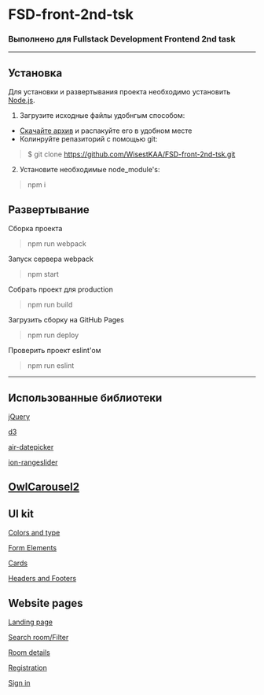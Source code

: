 # FSD-front-2nd-tsk
### Выполнено для Fullstack Development Frontend 2nd task
---
## Установка

Для установки и развертывания проекта необходимо установить [Node.js](https://nodejs.org/).

1. Загрузите исходные файлы удобнгым способом:

  * [Скачайте архив](https://github.com/WisestKAA/FSD-front-2nd-tsk/archive/master.zip) и распакуйте его в удобном месте
  * Колинруйте репазиторий с помощью git:
  > $ git clone https://github.com/WisestKAA/FSD-front-2nd-tsk.git
 
 2. Установите необходимые node_module's:
  > npm i

## Развертывание

Сборка проекта
>npm run webpack

Запуск сервера webpack
>npm start

Собрать проект для production
>npm run build

Загрузить сборку на GitHub Pages
>npm run deploy

Проверить проект eslint'ом
>npm run eslint
---
## Использованные библиотеки
[jQuery](https://github.com/jquery/jquery)

[d3](https://github.com/d3/d3)

[air-datepicker](https://github.com/t1m0n/air-datepicker)

[ion-rangeslider](https://github.com/IonDen/ion.rangeSlider)

[OwlCarousel2](https://github.com/OwlCarousel2/OwlCarousel2)
---
## UI kit
[Colors and type](https://wisestkaa.github.io/FSD-front-2nd-tsk/colors-and-type.html)

[Form Elements](https://wisestkaa.github.io/FSD-front-2nd-tsk/form-elements.html)

[Cards](https://wisestkaa.github.io/FSD-front-2nd-tsk/cards.html)
  
[Headers and Footers](https://wisestkaa.github.io/FSD-front-2nd-tsk/headers-and-footers.html)

## Website pages
[Landing page](https://wisestkaa.github.io/FSD-front-2nd-tsk/landing.html)

[Search room/Filter](https://wisestkaa.github.io/FSD-front-2nd-tsk/search-room.html)

[Room details](https://wisestkaa.github.io/FSD-front-2nd-tsk/room-details.html)

[Registration](https://wisestkaa.github.io/FSD-front-2nd-tsk/registration.html)

[Sign in](https://wisestkaa.github.io/FSD-front-2nd-tsk/sign-in.html)
